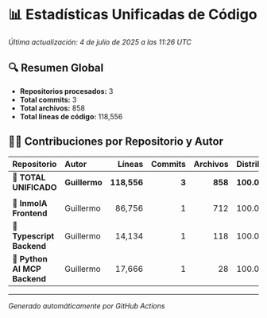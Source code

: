 # 📊 Estadísticas Unificadas de Código

*Última actualización: 4 de julio de 2025 a las 11:26 UTC*

## 🔍 Resumen Global

- **Repositorios procesados:** 3
- **Total commits:** 3
- **Total archivos:** 858
- **Total líneas de código:** 118,556

## 👨‍💻 Contribuciones por Repositorio y Autor

| Repositorio | Autor | Líneas | Commits | Archivos | Distribución % |
|:------------|:------|-------:|--------:|---------:|:---------------|
| **🌟 TOTAL UNIFICADO** | **Guillermo** | **118,556** | **3** | **858** | **100.0/100.0/100.0** |
| | | | | | |
| 📁 **InmoIA Frontend** | Guillermo | 86,756 | 1 | 712 | 100.0/100.0/100.0 |
| 📁 **Typescript Backend** | Guillermo | 14,134 | 1 | 118 | 100.0/100.0/100.0 |
| 📁 **Python AI MCP Backend** | Guillermo | 17,666 | 1 | 28 | 100.0/100.0/100.0 |

---
*Generado automáticamente por GitHub Actions*
